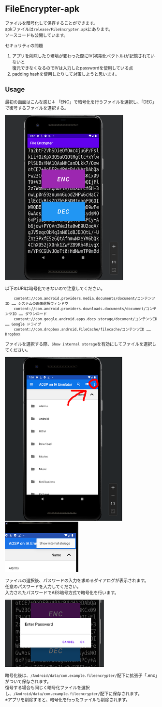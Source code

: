 # FileEncrypter-apk
ファイルを暗号化して保存することができます。<br>
apkファイルは`release/FileEncrypter.apk`にあります。<br>
ソースコードも公開しています。<br>


セキュリティの問題
1. アプリを削除したり環境が変わった際にIV(初期化ベクトル)が記憶されていないと  
復元できなくなるのでIVは入力したpasswordを使用している点
2. padding
hashを使用したりして対策しようと思います。  


## Usage
最初の画面はこんな感じ↓<br1>
「ENC」で暗号化を行うファイルを選択し、「DEC」で復号するファイルを選択する。

![](images/1.png)

以下のURIは暗号化できないので注意してください。<br>
```
    content://com.android.providers.media.documents/document/コンテンツID …… システムの画像選択ウィンドウ
    content://com.android.providers.downloads.documents/document/コンテンツID …… ダウンロード
    content://com.google.android.apps.docs.storage/document/コンテンツID …… Google ドライブ
    content://com.dropbox.android.FileCache/filecache/コンテンツID …… Dropbox
```

ファイルを選択する際、`Show internal storage`を有効にしてファイルを選択してください。<br>
    
![](images/2.png)   ![](images/3.png)

ファイルの選択後、パスワードの入力を求めるダイアログが表示されます。<br>
任意のパスワードを入力してください。<br>
入力されたパスワードでAES暗号方式で暗号化を行います。<br>

![](images/4.png)
    
暗号化後は、`/Android/data/com.example.fileencrypter/`配下に拡張子「.enc」がついて保存されます。<br>
復号する場合も同じく暗号化ファイルを選択し、`/Android/data/com.example.fileencrypter/`配下に保存されます。<br>
※アプリを削除すると、暗号化を行ったファイルも削除されます。

